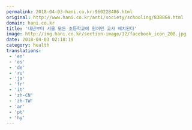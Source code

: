 ```yaml
---
permalink: 2018-04-03-hani.co.kr-960228486.html
original: http://www.hani.co.kr/arti/society/schooling/838864.html
domain: hani.co.kr
title: '내년부터 서울 모든 초등학교에 원어민 교사 배치된다'
image: http://img.hani.co.kr/section-image/12/facebook_icon_200.jpg
date: 2018-04-03 02:18:19
category: health
translations: 
 - 'en'
 - 'es'
 - 'de'
 - 'ru'
 - 'ja'
 - 'fr'
 - 'it'
 - 'zh-CN'
 - 'zh-TW'
 - 'ar'
 - 'pt'
 - 'hy'
---
```


